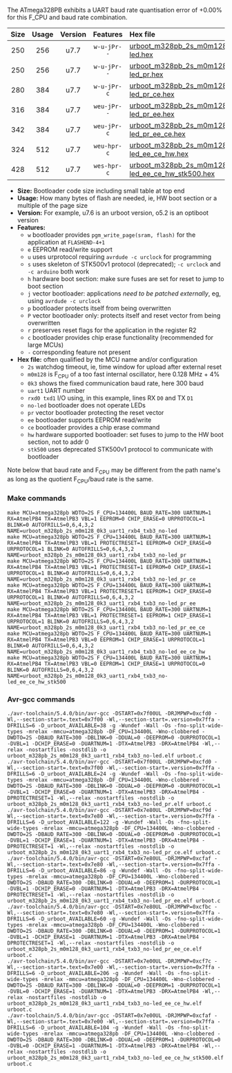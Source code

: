 The ATmega328PB exhibits a UART baud rate quantisation error of +0.00% for this F_CPU and baud rate combination.

|Size|Usage|Version|Features|Hex file|
|:-:|:-:|:-:|:-:|:--|
|250|256|u7.7|`w-u-jPr--`|[urboot_m328pb_2s_m0m128_0k3_uart1_rxb4_txb3_no-led.hex](https://raw.githubusercontent.com/stefanrueger/urboot.hex/main/mcus/atmega328pb/watchdog_2_s/internal_oscillator_m%2B5.00%25/%2B0m128000_hz/%2B%2B%2B0k3_baud/uart1_rxb4_txb3/no-led/urboot_m328pb_2s_m0m128_0k3_uart1_rxb4_txb3_no-led.hex)|
|250|256|u7.7|`w-u-jPr--`|[urboot_m328pb_2s_m0m128_0k3_uart1_rxb4_txb3_no-led_pr.hex](https://raw.githubusercontent.com/stefanrueger/urboot.hex/main/mcus/atmega328pb/watchdog_2_s/internal_oscillator_m%2B5.00%25/%2B0m128000_hz/%2B%2B%2B0k3_baud/uart1_rxb4_txb3/no-led/urboot_m328pb_2s_m0m128_0k3_uart1_rxb4_txb3_no-led_pr.hex)|
|280|384|u7.7|`w-u-jPr-c`|[urboot_m328pb_2s_m0m128_0k3_uart1_rxb4_txb3_no-led_pr_ce.hex](https://raw.githubusercontent.com/stefanrueger/urboot.hex/main/mcus/atmega328pb/watchdog_2_s/internal_oscillator_m%2B5.00%25/%2B0m128000_hz/%2B%2B%2B0k3_baud/uart1_rxb4_txb3/no-led/urboot_m328pb_2s_m0m128_0k3_uart1_rxb4_txb3_no-led_pr_ce.hex)|
|316|384|u7.7|`weu-jPr--`|[urboot_m328pb_2s_m0m128_0k3_uart1_rxb4_txb3_no-led_pr_ee.hex](https://raw.githubusercontent.com/stefanrueger/urboot.hex/main/mcus/atmega328pb/watchdog_2_s/internal_oscillator_m%2B5.00%25/%2B0m128000_hz/%2B%2B%2B0k3_baud/uart1_rxb4_txb3/no-led/urboot_m328pb_2s_m0m128_0k3_uart1_rxb4_txb3_no-led_pr_ee.hex)|
|342|384|u7.7|`weu-jPr-c`|[urboot_m328pb_2s_m0m128_0k3_uart1_rxb4_txb3_no-led_pr_ee_ce.hex](https://raw.githubusercontent.com/stefanrueger/urboot.hex/main/mcus/atmega328pb/watchdog_2_s/internal_oscillator_m%2B5.00%25/%2B0m128000_hz/%2B%2B%2B0k3_baud/uart1_rxb4_txb3/no-led/urboot_m328pb_2s_m0m128_0k3_uart1_rxb4_txb3_no-led_pr_ee_ce.hex)|
|324|512|u7.7|`weu-hpr-c`|[urboot_m328pb_2s_m0m128_0k3_uart1_rxb4_txb3_no-led_ee_ce_hw.hex](https://raw.githubusercontent.com/stefanrueger/urboot.hex/main/mcus/atmega328pb/watchdog_2_s/internal_oscillator_m%2B5.00%25/%2B0m128000_hz/%2B%2B%2B0k3_baud/uart1_rxb4_txb3/no-led/urboot_m328pb_2s_m0m128_0k3_uart1_rxb4_txb3_no-led_ee_ce_hw.hex)|
|428|512|u7.7|`wes-hpr-c`|[urboot_m328pb_2s_m0m128_0k3_uart1_rxb4_txb3_no-led_ee_ce_hw_stk500.hex](https://raw.githubusercontent.com/stefanrueger/urboot.hex/main/mcus/atmega328pb/watchdog_2_s/internal_oscillator_m%2B5.00%25/%2B0m128000_hz/%2B%2B%2B0k3_baud/uart1_rxb4_txb3/no-led/urboot_m328pb_2s_m0m128_0k3_uart1_rxb4_txb3_no-led_ee_ce_hw_stk500.hex)|

- **Size:** Bootloader code size including small table at top end
- **Usage:** How many bytes of flash are needed, ie, HW boot section or a multiple of the page size
- **Version:** For example, u7.6 is an urboot version, o5.2 is an optiboot version
- **Features:**
  + `w` bootloader provides `pgm_write_page(sram, flash)` for the application at `FLASHEND-4+1`
  + `e` EEPROM read/write support
  + `u` uses urprotocol requiring `avrdude -c urclock` for programming
  + `s` uses skeleton of STK500v1 protocol (deprecated); `-c urclock` and `-c arduino` both work
  + `h` hardware boot section: make sure fuses are set for reset to jump to boot section
  + `j` vector bootloader: applications *need to be patched externally*, eg, using `avrdude -c urclock`
  + `p` bootloader protects itself from being overwritten
  + `P` vector bootloader only: protects itself and reset vector from being overwritten
  + `r` preserves reset flags for the application in the register R2
  + `c` bootloader provides chip erase functionality (recommended for large MCUs)
  + `-` corresponding feature not present
- **Hex file:** often qualified by the MCU name and/or configuration
  + `2s` watchdog timeout, ie, time window for upload after external reset
  + `m0m128` is F<sub>CPU</sub> of a too fast internal oscillator, here 0.128 MHz + 4%
  + `0k3` shows the fixed communication baud rate, here 300 baud
  + `uart1` UART number
  + `rxd0 txd1` I/O using, in this example, lines RX `D0` and TX `D1`
  + `no-led` bootloader does not operate LEDs
  + `pr` vector bootloader protecting the reset vector
  + `ee` bootloader supports EEPROM read/write
  + `ce` bootloader provides a chip erase command
  + `hw` hardware supported bootloader: set fuses to jump to the HW boot section, not to addr 0
  + `stk500` uses deprecated STK500v1 protocol to communicate with bootloader


Note below that baud rate and F<sub>CPU</sub> may be different from the path name's as long as the quotient F<sub>CPU</sub>/baud rate is the same.

### Make commands
```
make MCU=atmega328pb WDTO=2S F_CPU=134400L BAUD_RATE=300 UARTNUM=1 RX=AtmelPB4 TX=AtmelPB3 VBL=1 EEPROM=0 CHIP_ERASE=0 URPROTOCOL=1 BLINK=0 AUTOFRILLS=0,6,4,3,2 NAME=urboot_m328pb_2s_m0m128_0k3_uart1_rxb4_txb3_no-led
make MCU=atmega328pb WDTO=2S F_CPU=134400L BAUD_RATE=300 UARTNUM=1 RX=AtmelPB4 TX=AtmelPB3 VBL=1 PROTECTRESET=1 EEPROM=0 CHIP_ERASE=0 URPROTOCOL=1 BLINK=0 AUTOFRILLS=0,6,4,3,2 NAME=urboot_m328pb_2s_m0m128_0k3_uart1_rxb4_txb3_no-led_pr
make MCU=atmega328pb WDTO=2S F_CPU=134400L BAUD_RATE=300 UARTNUM=1 RX=AtmelPB4 TX=AtmelPB3 VBL=1 PROTECTRESET=1 EEPROM=0 CHIP_ERASE=1 URPROTOCOL=1 BLINK=0 AUTOFRILLS=0,6,4,3,2 NAME=urboot_m328pb_2s_m0m128_0k3_uart1_rxb4_txb3_no-led_pr_ce
make MCU=atmega328pb WDTO=2S F_CPU=134400L BAUD_RATE=300 UARTNUM=1 RX=AtmelPB4 TX=AtmelPB3 VBL=1 PROTECTRESET=1 EEPROM=1 CHIP_ERASE=0 URPROTOCOL=1 BLINK=0 AUTOFRILLS=0,6,4,3,2 NAME=urboot_m328pb_2s_m0m128_0k3_uart1_rxb4_txb3_no-led_pr_ee
make MCU=atmega328pb WDTO=2S F_CPU=134400L BAUD_RATE=300 UARTNUM=1 RX=AtmelPB4 TX=AtmelPB3 VBL=1 PROTECTRESET=1 EEPROM=1 CHIP_ERASE=1 URPROTOCOL=1 BLINK=0 AUTOFRILLS=0,6,4,3,2 NAME=urboot_m328pb_2s_m0m128_0k3_uart1_rxb4_txb3_no-led_pr_ee_ce
make MCU=atmega328pb WDTO=2S F_CPU=134400L BAUD_RATE=300 UARTNUM=1 RX=AtmelPB4 TX=AtmelPB3 VBL=0 EEPROM=1 CHIP_ERASE=1 URPROTOCOL=1 BLINK=0 AUTOFRILLS=0,6,4,3,2 NAME=urboot_m328pb_2s_m0m128_0k3_uart1_rxb4_txb3_no-led_ee_ce_hw
make MCU=atmega328pb WDTO=2S F_CPU=134400L BAUD_RATE=300 UARTNUM=1 RX=AtmelPB4 TX=AtmelPB3 VBL=0 EEPROM=1 CHIP_ERASE=1 URPROTOCOL=0 BLINK=0 AUTOFRILLS=0,6,4,3,2 NAME=urboot_m328pb_2s_m0m128_0k3_uart1_rxb4_txb3_no-led_ee_ce_hw_stk500
```

### Avr-gcc commands
```
./avr-toolchain/5.4.0/bin/avr-gcc -DSTART=0x7f00UL -DRJMPWP=0xcfd0 -Wl,--section-start=.text=0x7f00 -Wl,--section-start=.version=0x7ffa -DFRILLS=6 -D_urboot_AVAILABLE=38 -g -Wundef -Wall -Os -fno-split-wide-types -mrelax -mmcu=atmega328pb -DF_CPU=134400L -Wno-clobbered -DWDTO=2S -DBAUD_RATE=300 -DBLINK=0 -DDUAL=0 -DEEPROM=0 -DURPROTOCOL=1 -DVBL=1 -DCHIP_ERASE=0 -DUARTNUM=1 -DTX=AtmelPB3 -DRX=AtmelPB4 -Wl,--relax -nostartfiles -nostdlib -o urboot_m328pb_2s_m0m128_0k3_uart1_rxb4_txb3_no-led.elf urboot.c
./avr-toolchain/5.4.0/bin/avr-gcc -DSTART=0x7f00UL -DRJMPWP=0xcfd0 -Wl,--section-start=.text=0x7f00 -Wl,--section-start=.version=0x7ffa -DFRILLS=6 -D_urboot_AVAILABLE=24 -g -Wundef -Wall -Os -fno-split-wide-types -mrelax -mmcu=atmega328pb -DF_CPU=134400L -Wno-clobbered -DWDTO=2S -DBAUD_RATE=300 -DBLINK=0 -DDUAL=0 -DEEPROM=0 -DURPROTOCOL=1 -DVBL=1 -DCHIP_ERASE=0 -DUARTNUM=1 -DTX=AtmelPB3 -DRX=AtmelPB4 -DPROTECTRESET=1 -Wl,--relax -nostartfiles -nostdlib -o urboot_m328pb_2s_m0m128_0k3_uart1_rxb4_txb3_no-led_pr.elf urboot.c
./avr-toolchain/5.4.0/bin/avr-gcc -DSTART=0x7e80UL -DRJMPWP=0xcf9d -Wl,--section-start=.text=0x7e80 -Wl,--section-start=.version=0x7ffa -DFRILLS=6 -D_urboot_AVAILABLE=122 -g -Wundef -Wall -Os -fno-split-wide-types -mrelax -mmcu=atmega328pb -DF_CPU=134400L -Wno-clobbered -DWDTO=2S -DBAUD_RATE=300 -DBLINK=0 -DDUAL=0 -DEEPROM=0 -DURPROTOCOL=1 -DVBL=1 -DCHIP_ERASE=1 -DUARTNUM=1 -DTX=AtmelPB3 -DRX=AtmelPB4 -DPROTECTRESET=1 -Wl,--relax -nostartfiles -nostdlib -o urboot_m328pb_2s_m0m128_0k3_uart1_rxb4_txb3_no-led_pr_ce.elf urboot.c
./avr-toolchain/5.4.0/bin/avr-gcc -DSTART=0x7e80UL -DRJMPWP=0xcfaf -Wl,--section-start=.text=0x7e80 -Wl,--section-start=.version=0x7ffa -DFRILLS=6 -D_urboot_AVAILABLE=86 -g -Wundef -Wall -Os -fno-split-wide-types -mrelax -mmcu=atmega328pb -DF_CPU=134400L -Wno-clobbered -DWDTO=2S -DBAUD_RATE=300 -DBLINK=0 -DDUAL=0 -DEEPROM=1 -DURPROTOCOL=1 -DVBL=1 -DCHIP_ERASE=0 -DUARTNUM=1 -DTX=AtmelPB3 -DRX=AtmelPB4 -DPROTECTRESET=1 -Wl,--relax -nostartfiles -nostdlib -o urboot_m328pb_2s_m0m128_0k3_uart1_rxb4_txb3_no-led_pr_ee.elf urboot.c
./avr-toolchain/5.4.0/bin/avr-gcc -DSTART=0x7e80UL -DRJMPWP=0xcfbc -Wl,--section-start=.text=0x7e80 -Wl,--section-start=.version=0x7ffa -DFRILLS=6 -D_urboot_AVAILABLE=60 -g -Wundef -Wall -Os -fno-split-wide-types -mrelax -mmcu=atmega328pb -DF_CPU=134400L -Wno-clobbered -DWDTO=2S -DBAUD_RATE=300 -DBLINK=0 -DDUAL=0 -DEEPROM=1 -DURPROTOCOL=1 -DVBL=1 -DCHIP_ERASE=1 -DUARTNUM=1 -DTX=AtmelPB3 -DRX=AtmelPB4 -DPROTECTRESET=1 -Wl,--relax -nostartfiles -nostdlib -o urboot_m328pb_2s_m0m128_0k3_uart1_rxb4_txb3_no-led_pr_ee_ce.elf urboot.c
./avr-toolchain/5.4.0/bin/avr-gcc -DSTART=0x7e00UL -DRJMPWP=0xcf7c -Wl,--section-start=.text=0x7e00 -Wl,--section-start=.version=0x7ffa -DFRILLS=6 -D_urboot_AVAILABLE=206 -g -Wundef -Wall -Os -fno-split-wide-types -mrelax -mmcu=atmega328pb -DF_CPU=134400L -Wno-clobbered -DWDTO=2S -DBAUD_RATE=300 -DBLINK=0 -DDUAL=0 -DEEPROM=1 -DURPROTOCOL=1 -DVBL=0 -DCHIP_ERASE=1 -DUARTNUM=1 -DTX=AtmelPB3 -DRX=AtmelPB4 -Wl,--relax -nostartfiles -nostdlib -o urboot_m328pb_2s_m0m128_0k3_uart1_rxb4_txb3_no-led_ee_ce_hw.elf urboot.c
./avr-toolchain/5.4.0/bin/avr-gcc -DSTART=0x7e00UL -DRJMPWP=0xcfaf -Wl,--section-start=.text=0x7e00 -Wl,--section-start=.version=0x7ffa -DFRILLS=6 -D_urboot_AVAILABLE=104 -g -Wundef -Wall -Os -fno-split-wide-types -mrelax -mmcu=atmega328pb -DF_CPU=134400L -Wno-clobbered -DWDTO=2S -DBAUD_RATE=300 -DBLINK=0 -DDUAL=0 -DEEPROM=1 -DURPROTOCOL=0 -DVBL=0 -DCHIP_ERASE=1 -DUARTNUM=1 -DTX=AtmelPB3 -DRX=AtmelPB4 -Wl,--relax -nostartfiles -nostdlib -o urboot_m328pb_2s_m0m128_0k3_uart1_rxb4_txb3_no-led_ee_ce_hw_stk500.elf urboot.c
```

